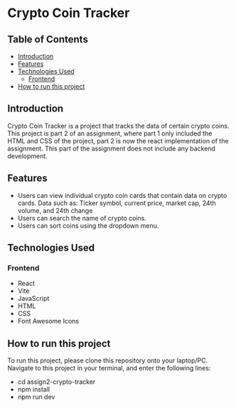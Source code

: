 # Crypto Coin Tracker

## Table of Contents
* [Introduction](#introduction)
* [Features](#features)
* [Technologies Used](#technologies-used)
  * [Frontend](#frontend)
* [How to run this project](#how-to-run-this-project)

## Introduction

Crypto Coin Tracker is a project that tracks the data of certain crypto coins. This project is part 2 of an assignment, where part 1 only included the HTML and CSS of the project, part 2 is now the react implementation of the assignment. This part of the assignment does not include any backend development.

## Features

- Users can view individual crypto coin cards that contain data on crypto cards. Data such as: Ticker symbol, current price, market cap, 24th volume, and 24th change
- Users can search the name of crypto coins.
- Users can sort coins using the dropdown menu.

## Technologies Used

### Frontend

- React
- Vite
- JavaScript
- HTML
- CSS
- Font Awesome Icons

## How to run this project

To run this project, please clone this repository onto your laptop/PC. Navigate to this project in your terminal, and enter the following lines:

- cd assign2-crypto-tracker
- npm install
- npm run dev
